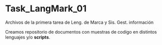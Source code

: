 # Task_LangMark_01
Archivos de la primera tarea de Leng. de Marca y Sis. Gest. información

Creamos repositorio de documentos con muestras de codigo en distintos lenguajes y/o **scripts**.
